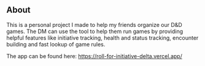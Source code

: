 ## About
This is a personal project I made to help my friends organize our D&D games. The DM can use the tool to help them run games by providing helpful features like initiative tracking, health and status tracking, encounter building and fast lookup of game rules.

The app can be found here: https://roll-for-initiative-delta.vercel.app/
